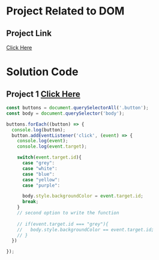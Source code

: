 # Project Related to DOM

## Project Link
[Click Here](https://stackblitz.com/edit/dom-project-chaiaurcode-9r6hnjoh?file=index.html)

# Solution Code

## Project 1 [Click Here](https://stackblitz.com/edit/dom-project-chaiaurcode-9r6hnjoh?file=1-colorChanger%2Fchaiaurcode.js,1-colorChanger%2Findex.html,1-colorChanger%2Fstyle.css)

``` javascript
const buttons = document.querySelectorAll('.button');
const body = document.querySelector('body');

buttons.forEach((button) => {
  console.log(button);
  button.addEventListener('click', (event) => {
    console.log(event);
    console.log(event.target);

    switch(event.target.id){
      case "grey":
      case "white":
      case "blue":
      case "yellow":
      case "purple":

      body.style.backgroundColor = event.target.id;
      break;
    }
    // second option to write the function
     
    // if(event.target.id === "grey"){
    //   body.style.backgroundColor == event.target.id;
    // }
  })

});





```